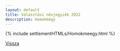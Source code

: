 ```yaml
---
layout: default
title: Választási névjegyzék 2022
description: Homokmégy
---
```


{% include settlementHTMLs/Homokmeegy.html %}

[Vissza](../)